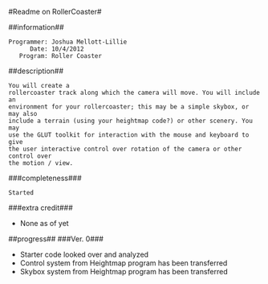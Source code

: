 #Readme on RollerCoaster#

##information##
```
Programmer: Joshua Mellott-Lillie
      Date: 10/4/2012
   Program: Roller Coaster
```

##description##
```
You will create a
rollercoaster track along which the camera will move. You will include an
environment for your rollercoaster; this may be a simple skybox, or may also
include a terrain (using your heightmap code?) or other scenery. You may
use the GLUT toolkit for interaction with the mouse and keyboard to give
the user interactive control over rotation of the camera or other control over
the motion / view.
```

###completeness###
```
Started
```

###extra credit###
+ None as of yet



##progress##
###Ver. 0###
+ Starter code looked over and analyzed
+ Control system from Heightmap program has been transferred
+ Skybox system from Heightmap program has been transferred

